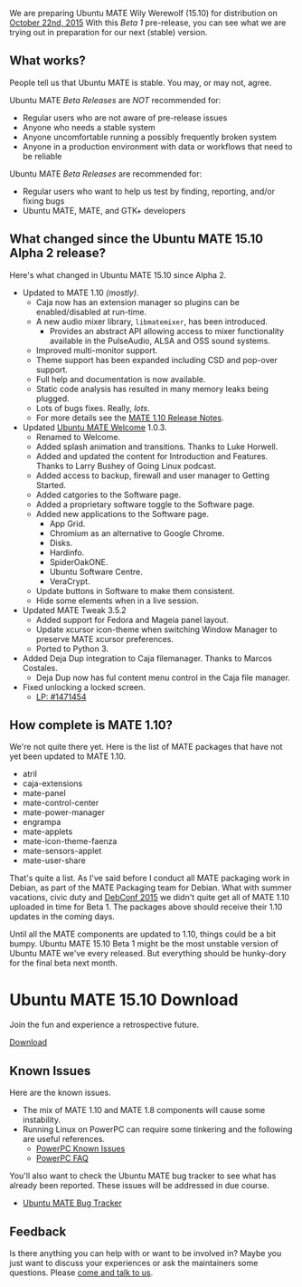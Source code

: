 <!--
.. title: Ubuntu MATE 15.10 Beta 1
.. slug: ubuntu-mate-wily-beta1
.. date: 2015-08-26 15:08:37 UTC
.. tags: Ubuntu,MATE,Wily,beta1,draft
.. link:
.. description:
.. type: text
.. author: Martin Wimpress
-->

We are preparing Ubuntu MATE Wily Werewolf (15.10) for distribution on 
[October 22nd, 2015](https://wiki.ubuntu.org/WilyWerewolf/ReleaseSchedule)
With this *Beta 1* pre-release, you can see what we are trying out in
preparation for our next (stable) version.

## What works?

People tell us that Ubuntu MATE is stable. You may, or may not, agree.

Ubuntu MATE *Beta Releases* are *NOT* recommended for:

  * Regular users who are not aware of pre-release issues
  * Anyone who needs a stable system
  * Anyone uncomfortable running a possibly frequently broken system
  * Anyone in a production environment with data or workflows that need to be reliable

Ubuntu MATE *Beta Releases* are recommended for:

  * Regular users who want to help us test by finding, reporting, and/or fixing bugs
  * Ubuntu MATE, MATE, and GTK+ developers

## What changed since the Ubuntu MATE 15.10 Alpha 2 release?

Here's what changed in Ubuntu MATE 15.10 since Alpha 2. 

  * Updated to MATE 1.10 *(mostly)*.
    * Caja now has an extension manager so plugins can be enabled/disabled at run-time.
    * A new audio mixer library, `libmatemixer`, has been introduced.
      * Provides an abstract API allowing access to mixer functionality available in
      the PulseAudio, ALSA and OSS sound systems.
    * Improved multi-monitor support.
    * Theme support has been expanded including CSD and pop-over support.
    * Full help and documentation is now available.
    * Static code analysis has resulted in many memory leaks being plugged.
    * Lots of bugs fixes. Really, *lots*.
    * For more details see the [MATE 1.10 Release Notes](http://mate-desktop.org/blog/2015-06-11-mate-1-10-released/).
  * Updated [Ubuntu MATE Welcome](https://ubuntu-mate.community/t/ubuntu-mate-welcome-screen/1616) 1.0.3.
    * Renamed to Welcome.
    * Added splash animation and transitions. Thanks to Luke Horwell.
    * Added and updated the content for Introduction and Features. Thanks to Larry Bushey of Going Linux podcast.
    * Added access to backup, firewall and user manager to Getting Started.
    * Added catgories to the Software page.
    + Added a proprietary software toggle to the Software page.
    * Added new applications to the Software page.
      * App Grid.
      * Chromium as an alternative to Google Chrome.
      * Disks.
      * Hardinfo.
      * SpiderOakONE.
      * Ubuntu Software Centre.
      * VeraCrypt.
    * Update buttons in Software to make them consistent.
    * Hide some elements when in a live session.
  * Updated MATE Tweak 3.5.2
    * Added support for Fedora and Mageia panel layout.
    * Update xcursor icon-theme when switching Window Manager to
      preserve MATE xcursor preferences.
    * Ported to Python 3.
  * Added Deja Dup integration to Caja filemanager. Thanks to Marcos Costales.
    * Deja Dup now has ful content menu control in the Caja file manager.
  * Fixed unlocking a locked screen.
    * [LP: #1471454](http://launchpad.net/bugs/1471454)

## How complete is MATE 1.10?

We're not quite there yet. Here is the list of MATE packages that
have not yet been updated to MATE 1.10.

  * atril
  * caja-extensions
  * mate-panel
  * mate-control-center
  * mate-power-manager
  * engrampa
  * mate-applets
  * mate-icon-theme-faenza
  * mate-sensors-applet
  * mate-user-share

That's quite a list. As I've said before I conduct all MATE packaging 
work in Debian, as part of the MATE Packaging team for Debian. What
with summer vacations, civic duty and [DebConf 2015](http://debconf15.debconf.org/)
we didn't quite get all of MATE 1.10 uploaded in time for Beta 1.
The packages above should receive their 1.10 updates in the coming days.

Until all the MATE components are updated to 1.10, things could be a
bit bumpy. Ubuntu MATE 15.10 Beta 1 might be the most unstable version
of Ubuntu MATE we've every released. But everything should be hunky-dory
for the final beta next month.

<div class="bs-component">
    <div class="jumbotron">
        <h1>Ubuntu MATE 15.10 Download</h1>
        <p>Join the fun and experience a retrospective future.</p>
        <a href="/wily/" class="btn btn-primary btn-lg">Download</a>
        </p>
    </div>
</div>

## Known Issues

Here are the known issues.

  * The mix of MATE 1.10 and MATE 1.8 components will cause some instability.
  * Running Linux on PowerPC can require some tinkering and the following are useful references.
    * [PowerPC Known Issues](https://wiki.ubuntu.com/PowerPCKnownIssues)
    * [PowerPC FAQ](https://wiki.ubuntu.com/PowerPCFAQ)

You'll also want to check the Ubuntu MATE bug tracker to see what has already
been reported. These issues will be addressed in due course.

  * [Ubuntu MATE Bug Tracker](https://bugs.launchpad.net/ubuntu-mate)

## Feedback

Is there anything you can help with or want to be involved in? Maybe you just
want to discuss your experiences or ask the maintainers some questions. Please
[come and talk to us](https://ubuntu-mate.community/).
